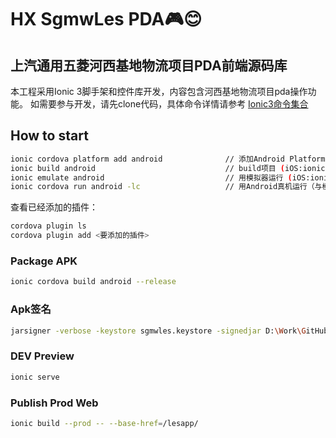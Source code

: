 # HX SgmwLes PDA🎮😊
## 上汽通用五菱河西基地物流项目PDA前端源码库
本工程采用Ionic 3脚手架和控件库开发，内容包含河西基地物流项目pda操作功能。
如需要参与开发，请先clone代码，具体命令详情请参考
[Ionic3命令集合](https://ionicframework.com/docs/v3/cli/commands.html)
## How to start
```Bash
ionic cordova platform add android              // 添加Android Platform （iOS:ionic platform add ios）
ionic build android                             // build项目 (iOS:ionic build ios)  
ionic emulate android                           // 用模拟器运行 (iOS:ionic emulate ios)  
ionic cordova run android -lc                   // 用Android真机运行（与模拟器二选一就好啦~~）
```
查看已经添加的插件：
```Bash
cordova plugin ls
cordova plugin add <要添加的插件>
```
### Package APK
```Bash
ionic cordova build android --release
```
### Apk签名

```Bash
jarsigner -verbose -keystore sgmwles.keystore -signedjar D:\Work\GitHub\SgmwLes\platforms\android\app\build\outputs\apk\release\smgwles.release.apk D:\Work\GitHub\SgmwLes\platforms\android\app\build\outputs\apk\release\app-release-unsigned.apk sgmwles.keystore
```

### DEV Preview
```Bash
ionic serve
```
### Publish Prod Web
```Bash
ionic build --prod -- --base-href=/lesapp/
```
